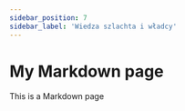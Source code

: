 ```yaml
---
sidebar_position: 7
sidebar_label: 'Wiedza szlachta i władcy'
---
```



# My Markdown page

This is a Markdown page